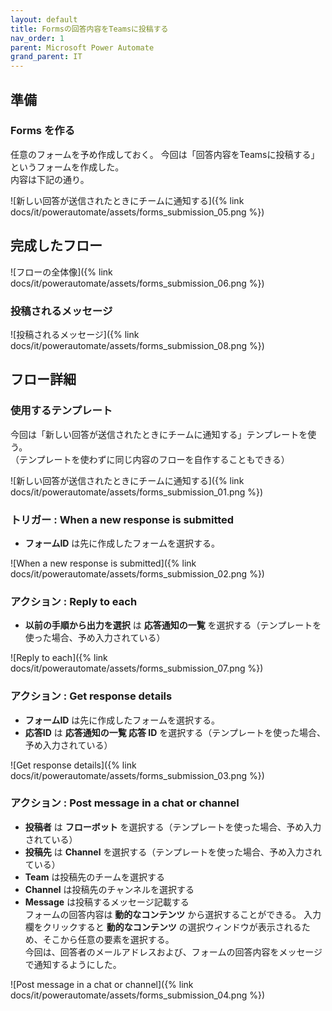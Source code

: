 ```yaml
---
layout: default
title: Formsの回答内容をTeamsに投稿する
nav_order: 1
parent: Microsoft Power Automate
grand_parent: IT
---
```


## 準備

### Forms を作る

任意のフォームを予め作成しておく。
今回は「回答内容をTeamsに投稿する」というフォームを作成した。  
内容は下記の通り。

![新しい回答が送信されたときにチームに通知する]({% link docs/it/powerautomate/assets/forms_submission_05.png %})


## 完成したフロー

![フローの全体像]({% link docs/it/powerautomate/assets/forms_submission_06.png %})

### 投稿されるメッセージ

![投稿されるメッセージ]({% link docs/it/powerautomate/assets/forms_submission_08.png %})

## フロー詳細

### 使用するテンプレート

今回は「新しい回答が送信されたときにチームに通知する」テンプレートを使う。  
（テンプレートを使わずに同じ内容のフローを自作することもできる）

![新しい回答が送信されたときにチームに通知する]({% link docs/it/powerautomate/assets/forms_submission_01.png %})

### トリガー : When a new response is submitted

- **フォームID** は先に作成したフォームを選択する。

![When a new response is submitted]({% link docs/it/powerautomate/assets/forms_submission_02.png %})

### アクション : Reply to each

- **以前の手順から出力を選択** は **応答通知の一覧** を選択する（テンプレートを使った場合、予め入力されている）

![Reply to each]({% link docs/it/powerautomate/assets/forms_submission_07.png %})

### アクション : Get response details

- **フォームID** は先に作成したフォームを選択する。
- **応答ID** は **応答通知の一覧 応答 ID** を選択する（テンプレートを使った場合、予め入力されている）

![Get response details]({% link docs/it/powerautomate/assets/forms_submission_03.png %})

### アクション : Post message in a chat or channel

- **投稿者** は **フローボット** を選択する（テンプレートを使った場合、予め入力されている）
- **投稿先** は **Channel** を選択する（テンプレートを使った場合、予め入力されている）
- **Team** は投稿先のチームを選択する
- **Channel** は投稿先のチャンネルを選択する
- **Message** は投稿するメッセージ記載する  
フォームの回答内容は **動的なコンテンツ** から選択することができる。
入力欄をクリックすると **動的なコンテンツ** の選択ウィンドウが表示されるため、そこから任意の要素を選択する。  
今回は、回答者のメールアドレスおよび、フォームの回答内容をメッセージで通知するようにした。

![Post message in a chat or channel]({% link docs/it/powerautomate/assets/forms_submission_04.png %})


